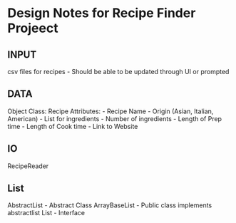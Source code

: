 # Design Notes for Recipe Finder Projeect


## INPUT
csv files for recipes
    - Should be able to be updated through UI or prompted
## DATA
Object Class: Recipe
    Attributes:
        - Recipe Name
        - Origin (Asian, Italian, American)
        - List for ingredients 
        - Number of ingredients
        - Length of Prep time
        - Length of Cook time
        - Link to Website

## IO
RecipeReader

## List
AbstractList - Abstract Class
ArrayBaseList - Public class implements abstractlist
List - Interface


